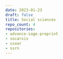 ```yaml
---
date: 2023-01-23
draft: false
title: Social sciences
repo_count: 4
repositories:
- advance-sage-preprint
- socarxiv
- ssoar
- ssrn
---
```



